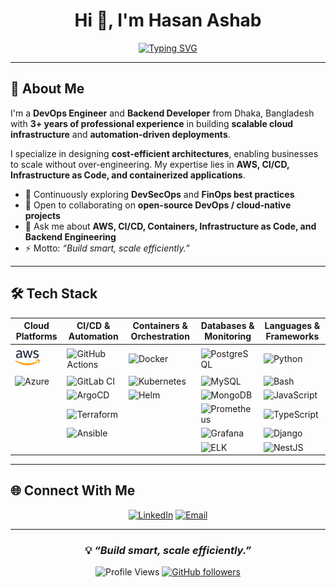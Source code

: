 <div align="center">
  
# Hi 👋, I'm Hasan Ashab

[![Typing SVG](https://readme-typing-svg.herokuapp.com?font=Fira+Code&pause=1000&color=2E9EF7&center=true&vCenter=true&width=500&lines=DevOps+Engineer;Cloud+%26+Platform+Engineering;Backend+Developer;3%2B+Years+Experience)](https://git.io/typing-svg)

</div>

---

## 🚀 About Me

I'm a **DevOps Engineer** and **Backend Developer** from Dhaka, Bangladesh with **3+ years of professional experience** in building **scalable cloud infrastructure** and **automation-driven deployments**.  

I specialize in designing **cost-efficient architectures**, enabling businesses to scale without over-engineering. My expertise lies in **AWS, CI/CD, Infrastructure as Code, and containerized applications**.  
- 🌱 Continuously exploring **DevSecOps** and **FinOps best practices**  
- 👯 Open to collaborating on **open-source DevOps / cloud-native projects**  
- 💬 Ask me about **AWS, CI/CD, Containers, Infrastructure as Code, and Backend Engineering**  
- ⚡ Motto: *“Build smart, scale efficiently.”*

---

## 🛠️ Tech Stack

| Cloud Platforms | CI/CD & Automation | Containers & Orchestration | Databases & Monitoring | Languages & Frameworks |
|-------------------|--------------------|-----------------------------|-------------------------|-------------------------|
| <img src="https://raw.githubusercontent.com/devicons/devicon/master/icons/amazonwebservices/amazonwebservices-original-wordmark.svg" alt="aws" width="40" height="40"/> | ![GitHub Actions](https://img.shields.io/badge/GitHub%20Actions-2088FF.svg?style=for-the-badge&logo=githubactions&logoColor=white) | ![Docker](https://img.shields.io/badge/Docker-2496ED.svg?style=for-the-badge&logo=docker&logoColor=white) | ![PostgreSQL](https://img.shields.io/badge/PostgreSQL-4169E1.svg?style=for-the-badge&logo=postgresql&logoColor=white) | ![Python](https://img.shields.io/badge/Python-3776AB.svg?style=for-the-badge&logo=python&logoColor=white) |
| ![Azure](https://img.shields.io/badge/Azure-0078D4.svg?style=for-the-badge&logo=microsoftazure&logoColor=white) | ![GitLab CI](https://img.shields.io/badge/GitLab%20CI-FCA121.svg?style=for-the-badge&logo=gitlab&logoColor=white) | ![Kubernetes](https://img.shields.io/badge/Kubernetes-326CE5.svg?style=for-the-badge&logo=kubernetes&logoColor=white) | ![MySQL](https://img.shields.io/badge/MySQL-4479A1.svg?style=for-the-badge&logo=mysql&logoColor=white) | ![Bash](https://img.shields.io/badge/Bash-4EAA25.svg?style=for-the-badge&logo=gnu-bash&logoColor=white) |
|                   | ![ArgoCD](https://img.shields.io/badge/ArgoCD-FB6E00.svg?style=for-the-badge&logo=argo&logoColor=white) | ![Helm](https://img.shields.io/badge/Helm-0F1689.svg?style=for-the-badge&logo=helm&logoColor=white) | ![MongoDB](https://img.shields.io/badge/MongoDB-47A248.svg?style=for-the-badge&logo=mongodb&logoColor=white) | ![JavaScript](https://img.shields.io/badge/JavaScript-F7DF1E.svg?style=for-the-badge&logo=javascript&logoColor=black) |
|                   | ![Terraform](https://img.shields.io/badge/Terraform-844FBA.svg?style=for-the-badge&logo=terraform&logoColor=white) |                             | ![Prometheus](https://img.shields.io/badge/Prometheus-E6522C.svg?style=for-the-badge&logo=prometheus&logoColor=white) | ![TypeScript](https://img.shields.io/badge/TypeScript-3178C6.svg?style=for-the-badge&logo=typescript&logoColor=white) |
|                   | ![Ansible](https://img.shields.io/badge/Ansible-EE0000.svg?style=for-the-badge&logo=ansible&logoColor=white) |                             | ![Grafana](https://img.shields.io/badge/Grafana-F46800.svg?style=for-the-badge&logo=grafana&logoColor=white) | ![Django](https://img.shields.io/badge/Django-092E20.svg?style=for-the-badge&logo=django&logoColor=white) |
|                   |                    |                             | ![ELK](https://img.shields.io/badge/ELK%20Stack-005571.svg?style=for-the-badge&logo=elastic&logoColor=white) | ![NestJS](https://img.shields.io/badge/NestJS-E0234E.svg?style=for-the-badge&logo=nestjs&logoColor=white) |

---

## 🌐 Connect With Me

<div align="center">
  
[![LinkedIn](https://img.shields.io/badge/LinkedIn-Connect-blue?style=for-the-badge&logo=linkedin&logoColor=white)](https://www.linkedin.com/in/hasan-ashab/)
[![Email](https://img.shields.io/badge/Email-hasanashab.18205%40gmail.com-red?style=for-the-badge&logo=gmail&logoColor=white)](mailto:hasanashab.18205@gmail.com)

</div>

---

<div align="center">
  
### 💡 *“Build smart, scale efficiently.”*  

![Profile Views](https://komarev.com/ghpvc/?username=hasanashab&color=brightgreen&style=flat-square)
[![GitHub followers](https://img.shields.io/github/followers/hasanashab?label=Follow&style=social)](https://github.com/hasanashab)

</div>
